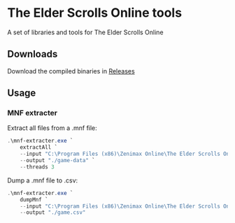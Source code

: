# The Elder Scrolls Online tools

A set of libraries and tools for The Elder Scrolls Online

## Downloads

Download the compiled binaries in [Releases](https://github.com/eso-tools/eso-tools/releases)

## Usage

### MNF extracter

Extract all files from a .mnf file:

```powershell
.\mnf-extracter.exe `
    extractAll `
    --input "C:\Program Files (x86)\Zenimax Online\The Elder Scrolls Online\game\client\game.mnf" `
    --output "./game-data" `
    --threads 3
```

Dump a .mnf file to .csv:

```powershell
.\mnf-extracter.exe `
    dumpMnf `
    --input "C:\Program Files (x86)\Zenimax Online\The Elder Scrolls Online\game\client\game.mnf" `
    --output "./game.csv"
```
